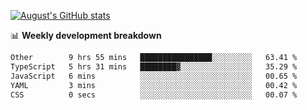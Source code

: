 
[![August's GitHub stats](https://github-readme-stats.vercel.app/api?username=zou-weidong&show_icons=true&theme=radical)](https://github.com/zou-weidong)


📊 **Weekly development breakdown**
<!--START_SECTION:waka-->

```txt
Other        9 hrs 55 mins   ████████████████░░░░░░░░░   63.41 %
TypeScript   5 hrs 31 mins   ████████▓░░░░░░░░░░░░░░░░   35.29 %
JavaScript   6 mins          ░░░░░░░░░░░░░░░░░░░░░░░░░   00.65 %
YAML         3 mins          ░░░░░░░░░░░░░░░░░░░░░░░░░   00.42 %
CSS          0 secs          ░░░░░░░░░░░░░░░░░░░░░░░░░   00.07 %
```

<!--END_SECTION:waka-->
